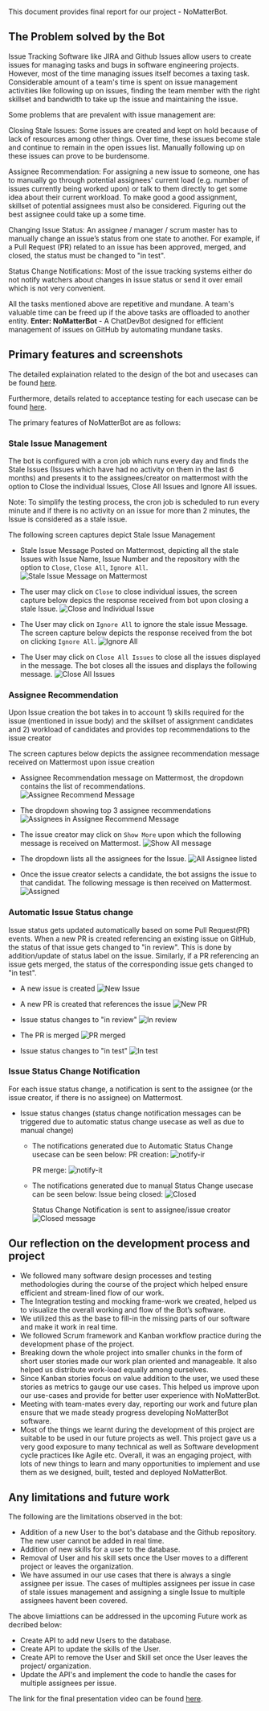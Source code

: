 This document provides final report for our project - NoMatterBot.

## The Problem solved by the Bot
Issue Tracking Software like JIRA and Github Issues allow users to create issues for managing tasks and bugs in software engineering projects. However, most of the time managing issues itself becomes a taxing task. Considerable amount of a team's time is spent on issue management activities like following up on issues, finding the team member with the right skillset and bandwidth to take up the issue and maintaining the issue. 

Some problems that are prevalent with issue management are:

Closing Stale Issues: Some issues are created and kept on hold because of lack of resources among other things. Over time, these issues become stale and continue to remain in the open issues list. Manually following up on these issues can prove to be burdensome.

Assignee Recommendation: For assigning a new issue to someone, one has to manually go through potential assignees' current load (e.g. number of issues currently being worked upon) or talk to them directly to get some idea about their current workload. To make good a good assignment, skillset of potential assignees must also be considered. Figuring out the best assignee could take up a some time.

Changing Issue Status: An assignee / manager / scrum master has to manually change an issue’s status from one state to another. For example, if a Pull Request (PR) related to an issue has been approved, merged, and closed, the status must be changed to "in test".

Status Change Notifications: Most of the issue tracking systems either do not notify watchers about changes in issue status or send it over email which is not very convenient.

All the tasks mentioned above are repetitive and mundane. A team's valuable time can be freed up if the above tasks are offloaded to another entity. **Enter: NoMatterBot** - A ChatDevBot designed for efficient management of issues on GitHub by automating mundane tasks.

## Primary features and screenshots

The detailed explaination related to the design of the bot and usecases can be found [here](https://github.ncsu.edu/csc510-fall2019/CSC510-12/blob/master/DESIGN.md).
 
Furthermore, details related to acceptance testing for each usecase can be found [here](https://github.ncsu.edu/csc510-fall2019/CSC510-12/blob/master/DEPLOY.md).
 
The primary features of NoMatterBot are as follows:

### Stale Issue Management
 
The bot is configured with a cron job which runs every day and finds the Stale Issues (Issues which have had no activity on them in the last 6 months) and presents it to the assignees/creator on mattermost with the option to Close the individual Issues, Close All Issues and Ignore All issues.
  
Note: To simplify the testing process, the cron job is scheduled to run every minute and if there is no activity on an issue for more than 2 minutes, the Issue is considered as a stale issue.
  
The following screen captures depict Stale Issue Management
  - Stale Issue Message Posted on Mattermost, depicting all the stale Issues with Issue Name, Issue Number and the repository with the option to `Close`, `Close All`, `Ignore All`. 
  ![Stale Issue Message on Mattermost](https://github.ncsu.edu/csc510-fall2019/CSC510-12/blob/master/img/report-images/stale-1.png)
  
  - The user may click on `Close` to close individual issues, the screen capture below depics the response received from bot upon closing a stale Issue.
  ![Close and Individual Issue](https://github.ncsu.edu/csc510-fall2019/CSC510-12/blob/master/img/report-images/stale-single-close.png)
  
  - The User may click on `Ignore All` to ignore the stale issue Message. The screen capture below depicts the response received from the bot on clicking `Ignore All`.
  ![Ignore All](https://github.ncsu.edu/csc510-fall2019/CSC510-12/blob/master/img/report-images/stale-ignore.png)
  
  - The User may click on `Close All Issues` to close all the issues displayed in the message. The bot closes all the issues and displays the following message.
  ![Close All Issues](https://github.ncsu.edu/csc510-fall2019/CSC510-12/blob/master/img/report-images/stale-close-all.png)
  
  
 ### Assignee Recommendation
 
Upon Issue creation the bot takes in to account 1) skills required for the issue (mentioned in issue body) and the skillset of assignment candidates and 2) workload of candidates and provides top recommendations to the issue creator
  
The screen captures below depicts the assignee recommendation message received on Mattermost upon issue creation
  - Assignee Recommendation message on Mattermost, the dropdown contains the list of recommendations.
  ![Assignee Recommend Message](https://github.ncsu.edu/csc510-fall2019/CSC510-12/blob/master/img/report-images/assignee-recom-1.png)
  
  - The dropdown showing top 3 assignee recommendations
  ![Assignees in Assignee Recommend Message](https://github.ncsu.edu/csc510-fall2019/CSC510-12/blob/master/img/report-images/assignee-recom-2.png)
  
  - The issue creator may click on `Show More` upon which the following message is received on Mattermost.
  ![Show All message](https://github.ncsu.edu/csc510-fall2019/CSC510-12/blob/master/img/report-images/show-all-message.png)
  
  - The dropdown lists all the assignees for the Issue.
  ![All Assignee listed](https://github.ncsu.edu/csc510-fall2019/CSC510-12/blob/master/img/report-images/assign-all.png)
  
  - Once the issue creator selects a candidate, the bot assigns the issue to that candidat. The following message is then received on Mattermost.
  ![Assigned](https://github.ncsu.edu/csc510-fall2019/CSC510-12/blob/master/img/report-images/assigned.png)
 
 
 ###  Automatic Issue Status change

Issue status gets updated automatically based on some Pull Request(PR) events. When a new PR is created referencing an existing issue on GitHub, the status of that issue gets changed to "in review". This is done by addition/update of status label on the issue. Similarly, if a PR referencing an issue gets merged, the status of the corresponding issue gets changed to "in test".

- A new issue is created
![New Issue](https://github.ncsu.edu/csc510-fall2019/CSC510-12/blob/master/img/report-images/stat-change-new-issue.png)

- A new PR is created that references the issue
![New PR](https://github.ncsu.edu/csc510-fall2019/CSC510-12/blob/master/img/report-images/stat-change-pr-create.png)

- Issue status changes to "in review"
![In review](https://github.ncsu.edu/csc510-fall2019/CSC510-12/blob/master/img/report-images/stat-changed-ir.png)

- The PR is merged
![PR merged](https://github.ncsu.edu/csc510-fall2019/CSC510-12/blob/master/img/report-images/stat-change-pr-merge.png)

- Issue status changes to "in test"
![In test](https://github.ncsu.edu/csc510-fall2019/CSC510-12/blob/master/img/report-images/stat-changed-ir.png)


### Issue Status Change Notification

For each issue status change, a notification is sent to the assignee (or the issue creator, if there is no assignee) on Mattermost. 

- Issue status changes (status change notification messages can be triggered due to automatic status change usecase as well as due to manual change) 
    - The notifications generated due to Automatic Status Change usecase can be seen below:
        PR creation:
        ![notify-ir](https://github.ncsu.edu/csc510-fall2019/CSC510-12/blob/master/img/report-images/notify-ir.png)

        PR merge:
        ![notify-it](https://github.ncsu.edu/csc510-fall2019/CSC510-12/blob/master/img/report-images/notify-it.png)

    - The notifications generated due to manual Status Change usecase can be seen below:
        Issue being closed:
        ![Closed](https://github.ncsu.edu/csc510-fall2019/CSC510-12/blob/master/img/report-images/notify-close.png)

        Status Change Notification is sent to assignee/issue creator
        ![Closed message](https://github.ncsu.edu/csc510-fall2019/CSC510-12/blob/master/img/report-images/notify-close-msg.png)

## Our reflection on the development process and project
 - We followed many software design processes and testing methodologies during the course of the project which helped ensure efficient and stream-lined flow of our work. 
 - The Integration testing and mocking frame-work we created, helped us to visualize the overall working and flow of the Bot’s software. 
 - We utilized this as the base to fill-in the missing parts of our software and make it work in real time.
 - We followed Scrum framework and Kanban workflow practice during the development phase of the project. 
 - Breaking down the whole project into smaller chunks in the form of short user stories made our work plan oriented and manageable. It also helped us distribute work-load equally among ourselves. 
 - Since Kanban stories focus on value addition to the user, we used these stories as metrics to gauge our use cases. This helped us improve upon our use-cases and provide for better user experience with NoMatterBot. 
 - Meeting with team-mates every day, reporting our work and future plan ensure that we made steady progress developing NoMatterBot software.
 - Most of the things we learnt during the development of this project are suitable to be used in our future projects as well. This project gave us a very good exposure to many technical as well as Software development cycle practices like Agile etc.   Overall, it was an engaging project, with lots of new things to learn and many opportunities to implement and use them as we designed, built, tested and deployed NoMatterBot.

## Any limitations and future work
 The following are the limitations observed in the bot:
 - Addition of a new User to the bot's database and the Github repository. The new user cannot be added in real time.
 - Addition of new skills for a user to the database.
 - Removal of User and his skill sets once the User moves to a different project or leaves the organization.
 - We have assumed in our use cases that there is always a single assignee per issue. The cases of multiples assignees per issue in case of stale issues management and assigning a single Issue to multiple assignees havent been covered.
 
The above limiattions can be addressed in the upcoming Future work as decribed below:
- Create API to add new Users to the database. 
- Create API to update the skills of the User.
- Create API to remove the User and Skill set once the User leaves the project/ organization.
- Update the API's and implement the code to handle the cases for multiple assignees per issue.

The link for the final presentation video can be found [here]. 

[here]:https://www.youtube.com/watch?v=qvxAgteq4dg
